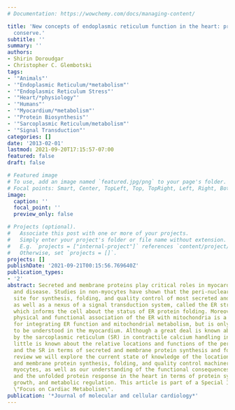 ```yaml
---
# Documentation: https://wowchemy.com/docs/managing-content/

title: 'New concepts of endoplasmic reticulum function in the heart: programmed to
  conserve.'
subtitle: ''
summary: ''
authors:
- Shirin Doroudgar
- Christopher C. Glembotski
tags:
- '"Animals"'
- '"Endoplasmic Reticulum/*metabolism"'
- '"Endoplasmic Reticulum Stress"'
- '"Heart/*physiology"'
- '"Humans"'
- '"Myocardium/*metabolism"'
- '"Protein Biosynthesis"'
- '"Sarcoplasmic Reticulum/metabolism"'
- '"Signal Transduction"'
categories: []
date: '2013-02-01'
lastmod: 2021-09-20T17:15:57-07:00
featured: false
draft: false

# Featured image
# To use, add an image named `featured.jpg/png` to your page's folder.
# Focal points: Smart, Center, TopLeft, Top, TopRight, Left, Right, BottomLeft, Bottom, BottomRight.
image:
  caption: ''
  focal_point: ''
  preview_only: false

# Projects (optional).
#   Associate this post with one or more of your projects.
#   Simply enter your project's folder or file name without extension.
#   E.g. `projects = ["internal-project"]` references `content/project/deep-learning/index.md`.
#   Otherwise, set `projects = []`.
projects: []
publishDate: '2021-09-21T00:15:56.769640Z'
publication_types:
- '2'
abstract: Secreted and membrane proteins play critical roles in myocardial health
  and disease. Studies in non-myocytes have shown that the peri-nuclear ER is the
  site for synthesis, folding, and quality control of most secreted and membrane proteins,
  as well as a nexus of a signal transduction system, called the ER stress response,
  which informs the cell about the status of ER protein folding. Moreover, the dynamic
  physical and functional association of the ER with mitochondria is a key site responsible
  for integrating ER function and mitochondrial metabolism, but is only just beginning
  to be understood in the myocardium. Although a great deal is known about roles played
  by the sarcoplasmic reticulum (SR) in contractile calcium handling in the heart,
  little is known about the relative locations and functions of the peri-nuclear ER
  and the SR in terms of secreted and membrane protein synthesis and folding. In this
  review we will explore the current state of knowledge of the location of secreted
  and membrane protein synthesis, folding, and quality control machinery in cardiac
  myocytes, as well as our understanding of the functional consequences of ER stress
  and the unfolded protein response in the heart in terms of protein synthesis, cell
  growth, and metabolic regulation. This article is part of a Special Issue entitled
  \"Focus on Cardiac Metabolism\".
publication: '*Journal of molecular and cellular cardiology*'
---
```


